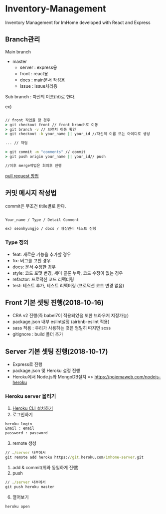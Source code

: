 # Inventory-Management

Inventory Management for ImHome developed with React and Express

## Branch관리

Main branch

- master
    - server : express용
    - front : react용
    - docs : main문서 작성용
    - issue : issue처리용

Sub branch : 자신의 이름(Id)로 한다.

ex)

```cmd

// front 작업을 할 경우
> git checkout front // front branch로 이동
> git branch -v // 브랜치 이동 확인
> git checkout -b your_name || your_id //자신의 이름 또는 아이디로 생성

... // 작업

> git commit -m "comments" // commit
> git push origin your_name || your_id// push

//이후 merge작업은 회의후 진행
```

[pull request 방법](https://wayhome25.github.io/git/2017/07/08/git-first-pull-request-story/)

## 커밋 메시지 작성법

commit은 무조건 titile별로 한다.

```md

Your_name / Type / Detail Comment

ex) seonhyungjo / docs / 형상관리 테스트 진행

```

### Type 정의

- feat: 새로운 기능을 추가할 경우
- fix: 버그를 고친 경우
- docs: 문서 수정한 경우
- style: 코드 포맷 변경, 세미 콜론 누락, 코드 수정이 없는 경우
- refactor: 프로덕션 코드 리팩터링
- test: 테스트 추가, 테스트 리팩터링 (프로덕션 코드 변경 없음)

## Front 기본 셋팅 진행(2018-10-16)

- CRA v2 진행(즉 babel7이 적용되었음 또한 브라우저 지정가능)
- package.json 내부 eslint설정 (airbnb-eslint 적용)
- sass 적용 : 우리가 사용하는 것은 엄밀히 따지면 scss
- gitignore : build 폴더 추가

## Server 기본 셋팅 진행(2018-10-17)

- Express로 진행
- package.json 및 Heroku 설정 진행
- Heroku에서 Node.js와 MongoDB설치 => https://poiemaweb.com/nodejs-heroku

### Heroku server 올리기

1. [Heroku CLI 설치하기](https://devcenter.heroku.com/articles/heroku-cli#download-and-install)
2. 로그인하기

```cmd
heroku login
Email : email
password : password
```

3. remote 생성

```cmd
// ./server 내부에서
git remote add heroku https://git.heroku.com/imhome-server.git
```

1. add & commit(위와 동일하게 진행)
2. push

```cmd
// ./server 내부에서
git push heroku master
```

6. 열어보기

```cmd
heroku open
```

